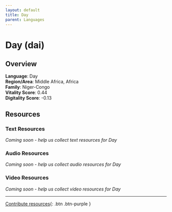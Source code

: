 ```yaml
---
layout: default
title: Day
parent: Languages
---
```


# Day (dai)

## Overview

**Language**: Day  
**Region/Area**: Middle Africa, Africa  
**Family**: Niger-Congo  
**Vitality Score**: 0.44  
**Digitality Score**: -0.13  

## Resources

### Text Resources
*Coming soon - help us collect text resources for Day*

### Audio Resources
*Coming soon - help us collect audio resources for Day*

### Video Resources
*Coming soon - help us collect video resources for Day*

---

[Contribute resources](https://fairtrain.github.io/){: .btn .btn-purple }

